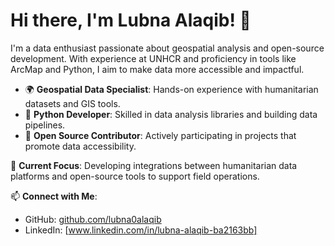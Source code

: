 # Hi there, I'm Lubna Alaqib! 👋

I'm a data enthusiast passionate about geospatial analysis and open-source development. With experience at UNHCR and proficiency in tools like ArcMap and Python, I aim to make data more accessible and impactful.

- 🌍 **Geospatial Data Specialist**: Hands-on experience with humanitarian datasets and GIS tools.
- 🐍 **Python Developer**: Skilled in data analysis libraries and building data pipelines.
- 🤝 **Open Source Contributor**: Actively participating in projects that promote data accessibility.

🔭 **Current Focus**: Developing integrations between humanitarian data platforms and open-source tools to support field operations.

📫 **Connect with Me**:
- GitHub: [github.com/lubna0alaqib](https://github.com/lubna0alaqib)
- LinkedIn: [www.linkedin.com/in/lubna-alaqib-ba2163bb]
